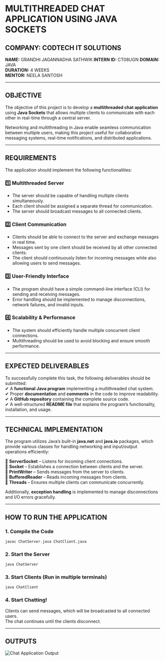 # MULTITHREADED CHAT APPLICATION USING JAVA SOCKETS

## COMPANY: CODTECH IT SOLUTIONS  
**NAME:** GRANDHI JAGANNADHA SATHWIK
**INTERN ID:** CT08UGN 
**DOMAIN:** JAVA  
**DURATION:** 4 WEEKS  
**MENTOR:** NEELA SANTOSH  

---

## OBJECTIVE  
The objective of this project is to develop a **multithreaded chat application** using **Java Sockets** that allows multiple clients to communicate with each other in real-time through a central server.

Networking and multithreading in Java enable seamless communication between multiple users, making this project useful for collaborative messaging systems, real-time notifications, and distributed applications.

---

## REQUIREMENTS  
The application should implement the following functionalities:

### 1️⃣ Multithreaded Server  
- The server should be capable of handling multiple clients simultaneously.  
- Each client should be assigned a separate thread for communication.  
- The server should broadcast messages to all connected clients.  

### 2️⃣ Client Communication  
- Clients should be able to connect to the server and exchange messages in real time.  
- Messages sent by one client should be received by all other connected clients.  
- The client should continuously listen for incoming messages while also allowing users to send messages.  

### 3️⃣ User-Friendly Interface  
- The program should have a simple command-line interface (CLI) for sending and receiving messages.  
- Error handling should be implemented to manage disconnections, network failures, and invalid inputs.  

### 4️⃣ Scalability & Performance  
- The system should efficiently handle multiple concurrent client connections.  
- Multithreading should be used to avoid blocking and ensure smooth performance.  

---

## EXPECTED DELIVERABLES  
To successfully complete this task, the following deliverables should be submitted:  
✔ A **functional Java program** implementing a multithreaded chat system.  
✔ Proper **documentation** and **comments** in the code to improve readability.  
✔ A **GitHub repository** containing the complete source code.  
✔ A well-structured **README file** that explains the program’s functionality, installation, and usage.  

---

## TECHNICAL IMPLEMENTATION  
The program utilizes Java’s built-in **java.net** and **java.io** packages, which provide various classes for handling networking and input/output operations efficiently:

🔹 **ServerSocket** – Listens for incoming client connections.  
🔹 **Socket** – Establishes a connection between clients and the server.  
🔹 **PrintWriter** – Sends messages from the server to clients.  
🔹 **BufferedReader** – Reads incoming messages from clients.  
🔹 **Threads** – Ensures multiple clients can communicate concurrently.  

Additionally, **exception handling** is implemented to manage disconnections and I/O errors gracefully.  

---

## HOW TO RUN THE APPLICATION  

### 1. Compile the Code  
```sh
javac ChatServer.java ChatClient.java
```

### 2. Start the Server  
```sh
java ChatServer
```

### 3. Start Clients (Run in multiple terminals)  
```sh
java ChatClient
```

### 4. Start Chatting!  
Clients can send messages, which will be broadcasted to all connected users.  
The chat continues until the clients disconnect.

---

## OUTPUTS  
![Chat Application Output](https://github.com/user-attachments/assets/57d91360-8cb1-4a5c-a1ca-85831fb581a1)

